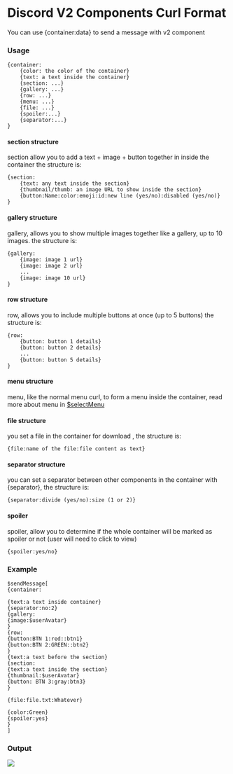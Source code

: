 # Discord V2 Components Curl Format
You can use {container:data} to send a message with v2 component

### Usage
```
{container:
	{color: the color of the container}
	{text: a text inside the container}
	{section: ...}
	{gallery: ...}
	{row: ...}
	{menu: ...}
	{file: ...}
	{spoiler:...}
	{separator:...}
}
```

#### section structure
section allow you to add a text + image + button together in inside the container
the structure is:
```
{section:
	{text: any text inside the section}
	{thumbnail/thumb: an image URL to show inside the section}
	{button:Name:color:emoji:id:new line (yes/no):disabled (yes/no)}
}
```
 
#### gallery structure
gallery, allows you to show multiple images together like a gallery, up to 10 images.
the structure is:
```
{gallery:
	{image: image 1 url}
	{image: image 2 url}
	...
	{image: image 10 url}
}
```

#### row structure
row, allows you to include multiple buttons at once (up to 5 buttons)
the structure is:
```
{row:
	{button: button 1 details}
	{button: button 2 details}
	...
	{button: button 5 details}
}
```

#### menu structure
menu, like the normal menu curl, to form a menu inside the container, read more about menu in [$selectMenu](../Text/Components/selectMenu.md)

#### file structure
you set a file in the container for download , the structure is:
```
{file:name of the file:file content as text}
```

#### separator structure
you can set a separator between other components in the container with {separator}, the structure is:
```
{separator:divide (yes/no):size (1 or 2)}
```

#### spoiler
spoiler, allow you to determine if the whole container will be marked as spoiler or not (user will need to click to view)
```
{spoiler:yes/no}
```

### Example
```
$sendMessage[
{container:

{text:a text inside container}
{separator:no:2}
{gallery:
{image:$userAvatar}
}
{row:
{button:BTN 1:red::btn1}
{button:BTN 2:GREEN::btn2}
}
{text:a text before the section}
{section:
{text:a text inside the section}
{thumbnail:$userAvatar}
{button: BTN 3:gray:btn3}
}

{file:file.txt:Whatever}

{color:Green}
{spoiler:yes}
}
]
```

### Output
![](https://i.imgur.com/9bnlwKg.png)